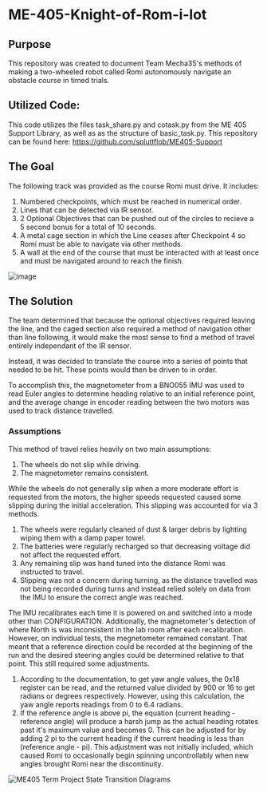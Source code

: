 # ME-405-Knight-of-Rom-i-lot
## Purpose
This repository was created to document Team Mecha35's methods of making a two-wheeled robot called Romi autonomously navigate an obstacle course in timed trials.

## Utilized Code:
This code utilizes the files task_share.py and cotask.py from the ME 405 Support Library, as well as as the structure of basic_task.py. This repository can be found here: https://github.com/spluttflob/ME405-Support

## The Goal
The following track was provided as the course Romi must drive. It includes:
  1. Numbered checkpoints, which must be reached in numerical order.
  2. Lines that can be detected via IR sensor.
  3. 2 Optional Objectives that can be pushed out of the circles to recieve a 5 second bonus for a total of 10 seconds.
  4. A metal cage section in which the Line ceases after Checkpoint 4 so Romi must be able to navigate via other methods.
  5. A wall at the end of the course that must be interacted with at least once and must be navigated around to reach the finish.
     
![image](https://github.com/user-attachments/assets/b27fa7a4-7f6d-46e2-b7e6-594073ab0598)

## The Solution
The team determined that because the optional objectives required leaving the line, and the caged section also required a method of navigation other than line following, it would make the most sense to find a method of travel entirely independant of the IR sensor.

Instead, it was decided to translate the course into a series of points that needed to be hit. These points would then be driven to in order.

To accomplish this, the magnetometer from a BNO055 IMU was used to read Euler angles to determine heading relative to an initial reference point, and the average change in encoder reading between the two motors was used to track distance travelled. 

### Assumptions
This method of travel relies heavily on two main assumptions:
  1. The wheels do not slip while driving.
  2. The magnetometer remains consistent.

While the wheels do not generally slip when a more moderate effort is requested from the motors, the higher speeds requested caused some slipping during the initial acceleration. This slipping was accounted for via 3 methods.
  1. The wheels were regularly cleaned of dust & larger debris by lighting wiping them with a damp paper towel.
  2. The batteries were regularly recharged so that decreasing voltage did not affect the requested effort.
  3. Any remaining slip was hand tuned into the distance Romi was instructed to travel.
  4. Slipping was not a concern during turning, as the distance travelled was not being recorded during turns and instead relied solely on data from the IMU to ensure the correct angle was reached.

The IMU recalibrates each time it is powered on and switched into a mode other than CONFIGURATION. Additionally, the magnetometer's detection of where North is was inconsistent in the lab room after each recalibration. However, on individual tests, the megnetometer remained constant. That meant that a reference direction could be recorded at the beginning of the run and the desired steering angles could be determined relative to that point. This still required some adjustments.
  1. According to the documentation, to get yaw angle values, the 0x18 register can be read, and the returned value divided by 900 or 16 to get radians or degrees respectively. However, using this calculation, the yaw angle reports readings from 0 to 6.4 radians.
  2. If the reference angle is above pi, the equation (current heading - reference angle) will produce a harsh jump as the actual heading rotates past it's maximum value and becomes 0. This can be adjusted for by adding 2 pi to the current heading if the current heading is less than (reference angle - pi). This adjustment was not initially included, which caused Romi to occasionally begin spinning uncontrollably when new angles brought Romi near the discontinuity.

![ME405 Term Project State Transition Diagrams](https://github.com/user-attachments/assets/763c06c5-af27-4378-a108-7e49cacac6d7)


